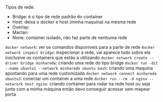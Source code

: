 Tipos de rede:
 - Bridge: é o tipo de rede padrão do container
 - Host: deixa o docker e host (minha maquina) na mesma rede
 - Overlay:
 - Maclan:
 - None: container isolado, não faz parte de nenhuma rede


`docker network`: ver os comandos disponíveis para a parte de rede
`docker network inspect bridge`: inspecionar a rede, vai aparece tudo sobre ela insclusive os containers que estão a utilizando
`docker network create --driver bridge minharede`: criando uma rede do tipo bridge
`docker run -dit --name ubuntu1 --network minharede ubuntu bash`: criando uma maquina apontando para uma rede customizada
`docker network connect minharede ubuntu3`: conectar um container a uma rede
`docker run --rm -d nginx --netwrork host nginx`: criando container para rodar na rede host ou seja junto com a minha máquina então devo conseguir acessar sem mapear porta